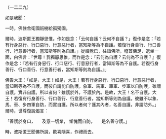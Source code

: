 （一二二九）

如是我聞：

一時，佛住舍衛國祇樹給孤獨園。

爾時，波斯匿王獨靜思惟，作如是念：「云何自護？云何不自護？」復作是念：「若有行身惡行、行口惡行、行意惡行者，當知斯等為不自護。若復行身善行、行口善行、行意善行者，當知斯等則為自護。」從禪覺已，往詣佛所，稽首佛足，退坐一面，白佛言：「世尊！我獨靜思惟，而作是念：『云何為自護？云何為不自護？』復作是念：『若有行身惡行、行口惡行、行意惡行者，當知斯等為不自護。若復行身善行、行口善行、行意善行者，當知斯等則為自護。』」

佛告大王：「如是，大王！如是，大王！若有行身惡行、行口惡行、行意惡行者，當知斯等為不自護，而彼自謂能自防護。象軍、馬軍、車軍、步軍以自防護，雖謂自護，實非自護。所以者何？雖護於外，不護於內。是故，大王！名不自護。大王！若復有行身善行、行口善行、行意善行者，當知斯等則為自護。彼雖不以象、馬、車、步四軍自防，而實自護。所以者何？護其內者，名善自護，非謂防外。」爾時，世尊復說偈言：

「善護於身口，　　及意一切業，
慚愧而自防，　　是名善守護。」

時，波斯匿王聞佛所說，歡喜隨喜，作禮而去。




